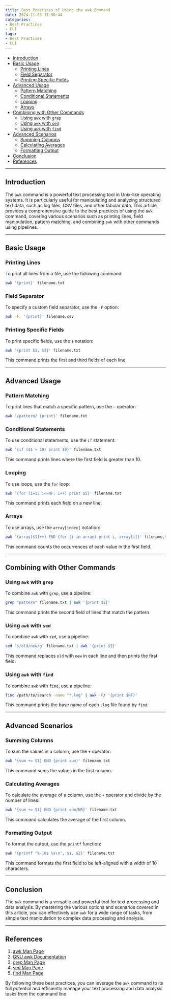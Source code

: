 ```yaml
---
title: Best Practices of Using the awk Command
date: 2024-11-03 11:50:44
categories:
- Best Practices
- CLI
tags:
- Best Practices
- CLI
---
```


- [Introduction](#introduction)
- [Basic Usage](#basic-usage)
  - [ Printing Lines](#-printing-lines)
  - [ Field Separator](#-field-separator)
  - [ Printing Specific Fields](#-printing-specific-fields)
- [Advanced Usage](#advanced-usage)
  - [ Pattern Matching](#-pattern-matching)
  - [ Conditional Statements](#-conditional-statements)
  - [ Looping](#-looping)
  - [ Arrays](#-arrays)
- [Combining with Other Commands](#combining-with-other-commands)
  - [ Using `awk` with `grep`](#-using-awk-with-grep)
  - [ Using `awk` with `sed`](#-using-awk-with-sed)
  - [ Using `awk` with `find`](#-using-awk-with-find)
- [Advanced Scenarios](#advanced-scenarios)
  - [ Summing Columns](#-summing-columns)
  - [ Calculating Averages](#-calculating-averages)
  - [ Formatting Output](#-formatting-output)
- [Conclusion](#conclusion)
- [References](#references)

---

<a name="introduction"></a>
## Introduction

The `awk` command is a powerful text processing tool in Unix-like operating systems. It is particularly useful for manipulating and analyzing structured text data, such as log files, CSV files, and other tabular data. This article provides a comprehensive guide to the best practices of using the `awk` command, covering various scenarios such as printing lines, field manipulation, pattern matching, and combining `awk` with other commands using pipelines.

---

<a name="basic-usage"></a>
## Basic Usage

### <a name="printing-lines"></a> Printing Lines

To print all lines from a file, use the following command:

```bash
awk '{print}' filename.txt
```

### <a name="field-separator"></a> Field Separator

To specify a custom field separator, use the `-F` option:

```bash
awk -F, '{print}' filename.csv
```

### <a name="printing-specific-fields"></a> Printing Specific Fields

To print specific fields, use the `$` notation:

```bash
awk '{print $1, $3}' filename.txt
```

This command prints the first and third fields of each line.

---

<a name="advanced-usage"></a>
## Advanced Usage

### <a name="pattern-matching"></a> Pattern Matching

To print lines that match a specific pattern, use the `~` operator:

```bash
awk '/pattern/ {print}' filename.txt
```

### <a name="conditional-statements"></a> Conditional Statements

To use conditional statements, use the `if` statement:

```bash
awk '{if ($1 > 10) print $0}' filename.txt
```

This command prints lines where the first field is greater than 10.

### <a name="looping"></a> Looping

To use loops, use the `for` loop:

```bash
awk '{for (i=1; i<=NF; i++) print $i}' filename.txt
```

This command prints each field on a new line.

### <a name="arrays"></a> Arrays

To use arrays, use the `array[index]` notation:

```bash
awk '{array[$1]++} END {for (i in array) print i, array[i]}' filename.txt
```

This command counts the occurrences of each value in the first field.

---

<a name="combining-with-other-commands"></a>
## Combining with Other Commands

### <a name="using-awk-with-grep"></a> Using `awk` with `grep`

To combine `awk` with `grep`, use a pipeline:

```bash
grep "pattern" filename.txt | awk '{print $2}'
```

This command prints the second field of lines that match the pattern.

### <a name="using-awk-with-sed"></a> Using `awk` with `sed`

To combine `awk` with `sed`, use a pipeline:

```bash
sed 's/old/new/g' filename.txt | awk '{print $1}'
```

This command replaces `old` with `new` in each line and then prints the first field.

### <a name="using-awk-with-find"></a> Using `awk` with `find`

To combine `awk` with `find`, use a pipeline:

```bash
find /path/to/search -name "*.log" | awk -F/ '{print $NF}'
```

This command prints the base name of each `.log` file found by `find`.

---

<a name="advanced-scenarios"></a>
## Advanced Scenarios

### <a name="summing-columns"></a> Summing Columns

To sum the values in a column, use the `+` operator:

```bash
awk '{sum += $1} END {print sum}' filename.txt
```

This command sums the values in the first column.

### <a name="calculating-averages"></a> Calculating Averages

To calculate the average of a column, use the `+` operator and divide by the number of lines:

```bash
awk '{sum += $1} END {print sum/NR}' filename.txt
```

This command calculates the average of the first column.

### <a name="formatting-output"></a> Formatting Output

To format the output, use the `printf` function:

```bash
awk '{printf "%-10s %s\n", $1, $2}' filename.txt
```

This command formats the first field to be left-aligned with a width of 10 characters.

---

<a name="conclusion"></a>
## Conclusion

The `awk` command is a versatile and powerful tool for text processing and data analysis. By mastering the various options and scenarios covered in this article, you can effectively use `awk` for a wide range of tasks, from simple text manipulation to complex data processing and analysis.

---

## References

1. [awk Man Page](https://man7.org/linux/man-pages/man1/awk.1p.html)
2. [GNU awk Documentation](https://www.gnu.org/software/gawk/manual/gawk.html)
3. [grep Man Page](https://man7.org/linux/man-pages/man1/grep.1.html)
4. [sed Man Page](https://man7.org/linux/man-pages/man1/sed.1.html)
5. [find Man Page](https://man7.org/linux/man-pages/man1/find.1.html)

By following these best practices, you can leverage the `awk` command to its full potential and efficiently manage your text processing and data analysis tasks from the command line.
